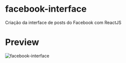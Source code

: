 # facebook-interface
Criação da interface de posts do Facebook com ReactJS

# Preview
![facebook-interface](https://user-images.githubusercontent.com/37571156/61212295-37c03180-a6d8-11e9-93a2-85b40d43fbf1.png)
